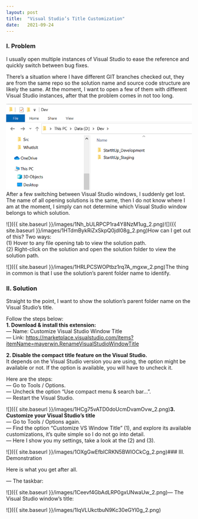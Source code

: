 ```yaml
---
layout:	post
title:	"Visual Studio’s Title Customization"
date:	2021-09-24
---
```


  ### I. Problem

I usually open multiple instances of Visual Studio to ease the reference and quickly switch between bug fixes.

There’s a situation where I have different GIT branches checked out, they are from the same repo so the solution name and source code structure are likely the same. At the moment, I want to open a few of them with different Visual Studio instances, after that the problem comes in not too long.

![](20210924_problem.png)After a few switching between Visual Studio windows, I suddenly get lost. The name of all opening solutions is the same, then I do not know where I am at the moment, I simply can not determine which Visual Studio window belongs to which solution.

![]({{ site.baseurl }}/images/1Nh_bULRPCP1ra4Y8NzM1ug_2.png)![]({{ site.baseurl }}/images/1HTdmBykRiZxSkpQ0jdl08g_2.png)How can I get out of this? Two ways:  
(1) Hover to any file opening tab to view the solution path.  
(2) Right-click on the solution and open the solution folder to view the solution path.

![]({{ site.baseurl }}/images/1HRLPCSWOPtbz1rq7A_mgxw_2.png)The thing in common is that I use the solution’s parent folder name to identify.

### II. Solution

Straight to the point, I want to show the solution’s parent folder name on the Visual Studio’s title.

Follow the steps below:  
**1. Download & install this extension:**  
 — Name: Customize Visual Studio Window Title  
 — Link: <https://marketplace.visualstudio.com/items?itemName=mayerwin.RenameVisualStudioWindowTitle>

**2. Disable the compact title feature on the Visual Studio.**  
It depends on the Visual Studio version you are using, the option might be available or not. If the option is available, you will have to uncheck it.

Here are the steps:  
 — Go to Tools / Options.  
 — Uncheck the option “Use compact menu & search bar…”.  
 — Restart the Visual Studio.

![]({{ site.baseurl }}/images/1HCg75vATD0doUcmDvamOvw_2.png)**3. Customize your Visual Studio’s title**  
 — Go to Tools / Options again.   
 — Find the option “Customize VS Window Title” (1), and explore its available customizations, it’s quite simple so I do not go into detail.  
 — Here I show you my settings, take a look at the (2) and (3).

![]({{ site.baseurl }}/images/1OXgGwEfblCRKN5BWIOCkCg_2.png)### III. Demonstration

Here is what you get after all.

— The taskbar:

![]({{ site.baseurl }}/images/1Ceevf4GbAdLRP0gxUNwaUw_2.png)— The Visual Studio window’s title:

![]({{ site.baseurl }}/images/1IqVLUkctbuN9Kc30eGYl0g_2.png)  